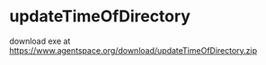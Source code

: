 # updateTimeOfDirectory

download exe at https://www.agentspace.org/download/updateTimeOfDirectory.zip
